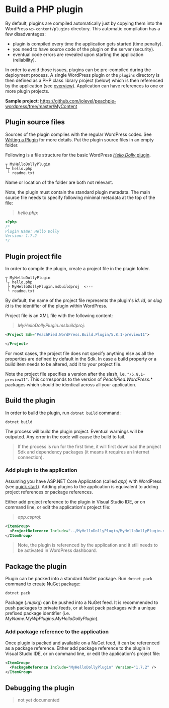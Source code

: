 # Build a PHP plugin

By default, plugins are compiled automatically just by copying them into the WordPress `wp-content/plugins` directory. This automatic compilation has a few disadvantages:

- plugin is compiled every time the application gets started (time penalty).
- you need to have source code of the plugin on the server (security).
- eventual code errors are revealed upon starting the application (reliability).

In order to avoid those issues, plugins can be pre-compiled during the deployment process. A single WordPress plugin or the `plugins` directory is then defined as a PHP class library project (below) which is then referenced by the application (see [overview](overview)). Application can have references to one or more plugin projects.

**Sample project**: https://github.com/iolevel/peachpie-wordpress/tree/master/MyContent

## Plugin source files

Sources of the plugin complies with the regular WordPress codex. See [Writing a Plugin](https://codex.wordpress.org/Writing_a_Plugin) for more details. Put the plugin source files in an empty folder.

Following is a file structure for the basic WordPress [*Hello Dolly* plugin](https://wordpress.org/plugins/hello-dolly/).

```shell
┬ MyHelloDollyPlugin
└┬ hello.php
 └ readme.txt
```

Name or location of the folder are both not relevant.

Note, the plugin must contain the standard plugin metadata. The main source file needs to specify following minimal metadata at the top of the file:

> *hello.php:*
```php
<?php
/*
Plugin Name: Hello Dolly
Version: 1.7.2
*/

```

## Plugin project file

In order to compile the plugin, create a project file in the plugin folder.

```shell
┬ MyHelloDollyPlugin
└┬ hello.php
 ├ MyHelloDollyPlugin.msbuildproj  <---
 └ readme.txt
```

By default, the name of the project file represents the plugin's *id*. *Id*, or *slug id* is the identifier of the plugin within WordPress.

Project file is an XML file with the following content:

> *MyHelloDollyPlugin.msbuildproj:*
```xml
<Project Sdk="PeachPied.WordPress.Build.Plugin/5.8.1-preview11">

</Project>
```

For most cases, the project file does not specify anything else as all the properties are defined by default in the Sdk. In case a build property or a build item needs to be altered, add it to your project file.

Note the project file specifies a version after the slash, i.e. `"/5.8.1-preview11"`. This corresponds to the version of *PeachPied.WordPress.** packages which should be identical across all your application.

## Build the plugin

In order to build the plugin, run `dotnet build` command:

```shell
dotnet build
```

The process will build the plugin project. Eventual warnings will be outputed. Any error in the code will cause the build to fail.

> If the process is run for the first time, it will first download the project Sdk and dependency packages (it means it requires an Internet connection).

### Add plugin to the application

Assuming you have ASP.NET Core Application (called *app*) with WordPress (see [quick start](../overview/#quick-start)). Adding plugins to the application is equivalent to adding project references or package references.

Either add project reference to the plugin in Visual Studio IDE, or on command line, or edit the application's project file:

> *app.csproj:*
```xml
<ItemGroup>
  <ProjectReference Include="../MyHelloDollyPlugin/MyHelloDollyPlugin.msbuildproj" />
</ItemGroup>
```

> Note, the plugin is referenced by the application and it still needs to be activated in WordPress dashboard.

## Package the plugin

Plugin can be packed into a standard NuGet package. Run `dotnet pack` command to create NuGet package:

```shell
dotnet pack
```

Package (*.nupkg*) can be pushed into a NuGet feed. It is recommended to push packages to private feeds, or at least pack packages with a unique prefixed package identifier (i.e. *MyName.MyWpPlugins.MyHelloDollyPlugin*).

### Add package reference to the application

Once plugin is packed and available on a NuGet feed, it can be referenced as a package reference. Either add package reference to the plugin in Visual Studio IDE, or on command line, or edit the application's project file:

```xml
<ItemGroup>
  <PackageReference Include="MyHelloDollyPlugin" Version="1.7.2" />
</ItemGroup>
```

## Debugging the plugin

> not yet documented